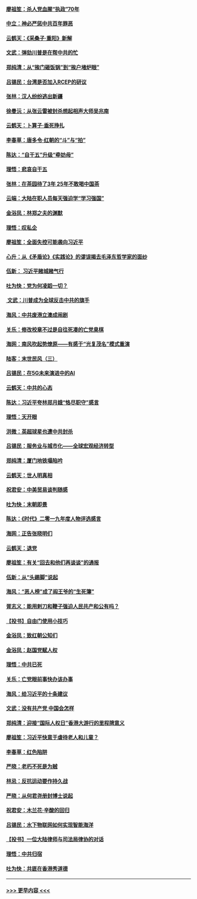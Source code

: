 #### [廖祖笙：杀人党血腥“执政”70年](../pages/nsc993/n11745144.md?t=12261511) 
#### [中立：神必严惩中共百年罪恶](../pages/nsc993/n11744970.md?t=12261511) 
#### [云鹤天：《采桑子‧重阳》新解](../pages/nsc993/n11744948.md?t=12261511) 
#### [文武：弹劾川普是在帮中共的忙](../pages/nsc993/n11744758.md?t=12261511) 
#### [郑纯清：从“挨门砸饭锅”到“挨户堵炉眼”](../pages/nsc993/n11744745.md?t=12261511) 
#### [吕锡民：台湾是否加入RCEP的研议](../pages/nsc993/n11744701.md?t=12261511) 
#### [张林：汉人纷纷逃出新疆](../pages/nsc993/n11743530.md?t=12261511) 
#### [徐曼沅：从张云雷被封杀想起相声大师吴兆南](../pages/nsc993/n11741816.md?t=12261511) 
#### [云鹤天：卜算子‧垂死挣扎](../pages/nsc993/n11739956.md?t=12261511) 
#### [李春草：唐多令‧红朝的“斗”与“拍”](../pages/nsc993/n11739830.md?t=12261511) 
#### [陈达：“自干五”升级“牵妨母”](../pages/nsc993/n11739724.md?t=12261511) 
#### [理悟：悲哀自干五](../pages/nsc993/n11739547.md?t=12261511) 
#### [张林：在茶园待了3年 25年不敢喝中国茶](../pages/nsc993/n11739240.md?t=12261511) 
#### [云端：大陆在职人员每天强迫学“学习强国”](../pages/nsc993/n11738735.md?t=12261511) 
#### [金浴凤：林郑之夫的渊默](../pages/nsc993/n11737735.md?t=12261511) 
#### [理悟：叹私企](../pages/nsc993/n11737715.md?t=12261511) 
#### [廖祖笙：全面失控可能袭向习近平](../pages/nsc993/n11737704.md?t=12261511) 
#### [心升：从《矛盾论》《实践论》的谬误揭去毛泽东哲学家的面纱](../pages/nsc993/n11736962.md?t=12261511) 
#### [伍新： 习近平赌城赌气行](../pages/nsc993/n11736929.md?t=12261511) 
#### [吐为快：党为何凌蹈一切？](../pages/nsc993/n11736915.md?t=12261511) 
#### [ 文武：川普成为全球反击中共的旗手](../pages/nsc993/n11736882.md?t=12261511) 
#### [海风：中共废港立澳成闹剧](../pages/nsc993/n11735857.md?t=12261511) 
#### [关乐：修改校章不过是自往死凑的亡党臭棋](../pages/nsc993/n11735097.md?t=12261511) 
#### [海网：南风吹起势燎原——有感于“光复茂名”模式重演](../pages/nsc993/n11732308.md?t=12261511) 
#### [陆客：末世民风（三）](../pages/nsc993/n11732211.md?t=12261511) 
#### [吕锡民：在5G未来演进中的AI](../pages/nsc993/n11730010.md?t=12261511) 
#### [云鹤天：中共的心态](../pages/nsc993/n11729906.md?t=12261511) 
#### [陈达：习近平夸林郑月娥“恪尽职守”感言](../pages/nsc993/n11729881.md?t=12261511) 
#### [理悟：天开眼](../pages/nsc993/n11729699.md?t=12261511) 
#### [洪微：英超球星也遭中共封杀](../pages/nsc993/n11727243.md?t=12261511) 
#### [吕锡民：服务业与城市化——全球宏观经济转型](../pages/nsc993/n11725845.md?t=12261511) 
#### [郑纯清：厦门地铁塌陷吟](../pages/nsc993/n11725813.md?t=12261511) 
#### [云鹤天：世人明真相](../pages/nsc993/n11725621.md?t=12261511) 
#### [祝君安：中美贸易谈判随感](../pages/nsc993/n11725609.md?t=12261511) 
#### [吐为快：末朝即景](../pages/nsc993/n11723365.md?t=12261511) 
#### [陈达：《时代》二零一九年度人物评选感言](../pages/nsc993/n11723337.md?t=12261511) 
#### [海网：正告张晓明们](../pages/nsc993/n11723228.md?t=12261511) 
#### [云鹤天：退党](../pages/nsc993/n11723056.md?t=12261511) 
#### [廖祖笙：有关“回去和他们再谈谈”的通报](../pages/nsc993/n11722442.md?t=12261511) 
#### [伍新：从“头踢脚”说起](../pages/nsc993/n11722429.md?t=12261511) 
#### [海风：“恶人榜”成了阎王爷的“生死簿”](../pages/nsc993/n11722272.md?t=12261511) 
#### [胥志义：能用剌刀和鞭子强迫人民共产和公有吗？](../pages/nsc993/n11720569.md?t=12261511) 
#### [【投书】自由门使用小技巧](../pages/nsc993/n11720180.md?t=12261511) 
#### [金浴凤：致红朝公知们](../pages/nsc993/n11720563.md?t=12261511) 
#### [金浴凤：赵国党赋人权](../pages/nsc993/n11720533.md?t=12261511) 
#### [理悟：中共已死](../pages/nsc993/n11720233.md?t=12261511) 
#### [关乐：亡党眼前事快办该办事](../pages/nsc993/n11719160.md?t=12261511) 
#### [海风：给习近平的十条建议](../pages/nsc993/n11717616.md?t=12261511) 
#### [文武：没有共产党 中国会怎样](../pages/nsc993/n11717584.md?t=12261511) 
#### [郑纯清：迎接“国际人权日”香港大游行的里程牌意义](../pages/nsc993/n11717417.md?t=12261511) 
#### [廖祖笙：习近平快意于虐待老人和儿童？](../pages/nsc993/n11715313.md?t=12261511) 
#### [李春草：红色陷阱](../pages/nsc993/n11715029.md?t=12261511) 
#### [严晓：老朽不死是为贼](../pages/nsc993/n11712910.md?t=12261511) 
#### [林忌：反抗运动要作持久战](../pages/nsc993/n11712623.md?t=12261511) 
#### [严晓：从何君尧册封博士说起](../pages/nsc993/n11712465.md?t=12261511) 
#### [祝君安：木兰花·辛酸的回归](../pages/nsc993/n11712381.md?t=12261511) 
#### [吕锡民：水下物联网如何实现智能海洋](../pages/nsc993/n11711158.md?t=12261511) 
#### [【投书】一位大陆律师与司法局律协的对话](../pages/nsc993/n11709675.md?t=12261511) 
#### [理悟：中共归宿](../pages/nsc993/n11710059.md?t=12261511) 
#### [吐为快：共匪在香港秀道德](../pages/nsc993/n11709979.md?t=12261511) 

----
#### [ >>> 更早内容 <<< ](../indexes/nsc993-earlier.md)
